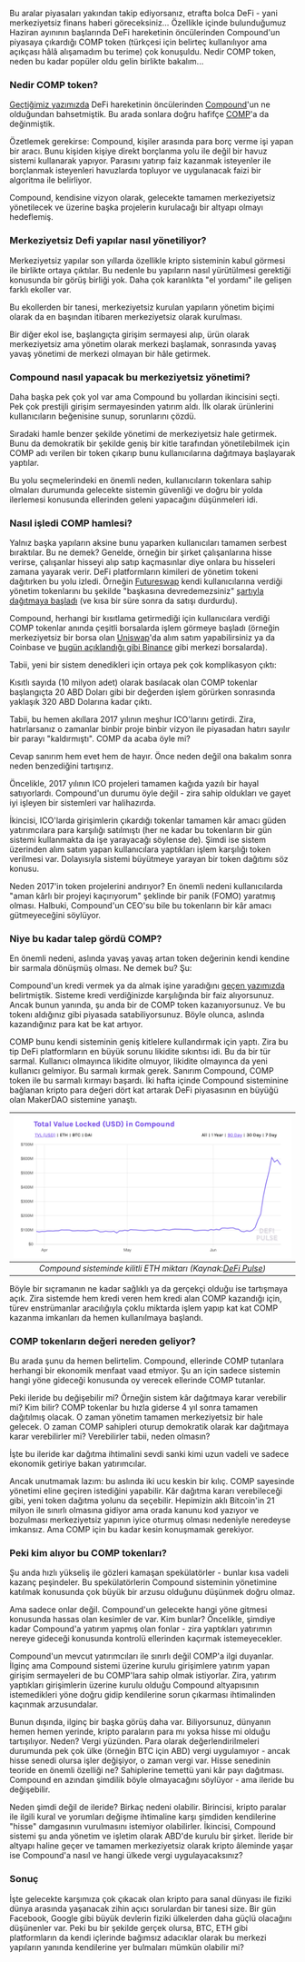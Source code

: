 Bu aralar piyasaları yakından takip ediyorsanız, etrafta bolca DeFi - yani merkeziyetsiz finans haberi göreceksiniz... Özellikle içinde bulunduğumuz Haziran ayınının başlarında DeFi hareketinin öncülerinden Compound'un piyasaya çıkardığı COMP token (türkçesi için belirteç kullanılıyor ama açıkçası hâlâ alışamadım bu terime) çok konuşuldu. Nedir COMP token, neden bu kadar popüler oldu gelin birlikte bakalım...

### Nedir COMP token?
[Geçtiğimiz yazımızda](https://www.btchaber.com/klasik-bankaciligin-rakibi-compound/) DeFi hareketinin öncülerinden [Compound](https://compound.finance/)'un ne olduğundan bahsetmiştik. Bu arada sonlara doğru hafifçe [COMP](https://medium.com/compound-finance/compound-governance-5531f524cf68)'a da değinmiştik. 

Özetlemek gerekirse: Compound, kişiler arasında para borç verme işi yapan bir aracı. Bunu kişiden kişiye direkt borçlanma yolu ile değil bir havuz sistemi kullanarak yapıyor. Parasını yatırıp faiz kazanmak isteyenler ile borçlanmak isteyenleri havuzlarda topluyor ve uygulanacak faizi bir algoritma ile belirliyor. 

Compound, kendisine vizyon olarak, gelecekte tamamen merkeziyetsiz yönetilecek ve üzerine başka projelerin kurulacağı bir altyapı olmayı hedeflemiş. 

### Merkeziyetsiz Defi yapılar nasıl yönetiliyor?
Merkeziyetsiz yapılar son yıllarda özellikle kripto sisteminin kabul görmesi ile birlikte ortaya çıktılar. Bu nedenle bu yapıların nasıl yürütülmesi gerektiği konusunda bir görüş birliği yok. Daha çok karanlıkta "el yordamı" ile gelişen farklı ekoller var. 

Bu ekollerden bir tanesi, merkeziyetsiz kurulan yapıların yönetim biçimi olarak da en başından itibaren merkeziyetsiz olarak kurulması. 

Bir diğer ekol ise, başlangıçta girişim sermayesi alıp, ürün olarak merkeziyetsiz ama yönetim olarak merkezi başlamak, sonrasında yavaş yavaş yönetimi de merkezi olmayan bir hâle getirmek. 

### Compound nasıl yapacak bu merkeziyetsiz yönetimi?
Daha başka pek çok yol var ama Compound bu yollardan ikincisini seçti. Pek çok prestijli girişim sermayesinden yatırım aldı. İlk olarak ürünlerini kullanıcıların beğenisine sunup, sorunlarını çözdü. 

Sıradaki hamle benzer şekilde yönetimi de merkeziyetsiz hale getirmek. Bunu da demokratik bir şekilde geniş bir kitle tarafından yönetilebilmek için COMP adı verilen bir token çıkarıp bunu kullanıcılarına dağıtmaya başlayarak yaptılar. 

Bu yolu seçmelerindeki en önemli neden, kullanıcıların tokenlara sahip olmaları durumunda gelecekte sistemin güvenliği ve doğru bir yolda ilerlemesi konusunda ellerinden geleni yapacağını düşünmeleri idi. 

### Nasıl işledi COMP hamlesi?
Yalnız başka yapıların aksine bunu yaparken kullanıcıları tamamen serbest bıraktılar. Bu ne demek? Genelde, örneğin bir şirket çalışanlarına hisse verirse, çalışanlar hisseyi alıp satıp kaçmasınlar diye onlara bu hisseleri zamana yayarak verir. DeFi platformların kimileri de yönetim tokeni dağıtırken bu yolu izledi. Örneğin [Futureswap](https://www.futureswap.com/) kendi kullanıcılarına verdiği yönetim tokenlarını bu şekilde "başkasına devredemezsiniz" [şartıyla dağıtmaya başladı](https://defirate.com/futureswap-launches/) (ve kısa bir süre sonra da satışı durdurdu). 

Compound, herhangi bir kısıtlama getirmediği için kullanıcılara verdiği COMP tokenlar anında çeşitli borsalarda işlem görmeye başladı (örneğin merkeziyetsiz bir borsa olan [Uniswap](https://uniswap.exchange/)'da alım satım yapabilirsiniz ya da Coinbase ve [bugün açıklandığı gibi Binance](https://www.binance.com/en/support/articles/9b7dd13b0a444f1ba9b8ab9c9e5148b4) gibi merkezi borsalarda). 

Tabii, yeni bir sistem denedikleri için ortaya pek çok komplikasyon çıktı: 

Kısıtlı sayıda (10 milyon adet) olarak basılacak olan COMP tokenlar başlangıçta 20 ABD Doları gibi bir değerden işlem görürken sonrasında yaklaşık 320 ABD Dolarına kadar çıktı. 

Tabii, bu hemen akıllara 2017 yılının meşhur ICO'larını getirdi. Zira, hatırlarsanız o zamanlar binbir proje binbir vizyon ile piyasadan hatırı sayılır bir parayı "kaldırmıştı". COMP da acaba öyle mi?

Cevap sanırım hem evet hem de hayır. Önce neden değil ona bakalım sonra neden benzediğini tartışırız. 

Öncelikle, 2017 yılının ICO projeleri tamamen kağıda yazılı bir hayal satıyorlardı. Compound'un durumu öyle değil - zira sahip oldukları ve gayet iyi işleyen bir sistemleri var halihazırda. 

İkincisi, ICO'larda girişimlerin çıkardığı tokenlar tamamen kâr amacı güden yatırımcılara para karşılığı satılmıştı (her ne kadar bu tokenların bir gün sistemi kullanmakta da işe yarayacağı söylense de). Şimdi ise sistem üzerinden alım satım yapan kullanıcılara yaptıkları işlem karşılığı token verilmesi var. Dolayısıyla sistemi büyütmeye yarayan bir token dağıtımı söz konusu. 

Neden 2017'in token projelerini andırıyor? En önemli nedeni kullanıcılarda "aman kârlı bir projeyi kaçırıyorum" şeklinde bir panik (FOMO) yaratmış olması. Halbuki, Compound'un CEO'su bile bu tokenların bir kâr amacı gütmeyeceğini söylüyor. 

### Niye bu kadar talep gördü COMP? 
En önemli nedeni, aslında yavaş yavaş artan token değerinin kendi kendine bir sarmala dönüşmüş olması. Ne demek bu? Şu: 

Compound'un kredi vermek ya da almak işine yaradığını [geçen yazımızda](https://www.btchaber.com/klasik-bankaciligin-rakibi-compound/) belirtmiştik. Sisteme kredi verdiğinizde karşılığında bir faiz alıyorsunuz. Ancak bunun yanında, şu anda bir de COMP token kazanıyorsunuz. Ve bu tokenı aldığınız gibi piyasada satabiliyorsunuz. Böyle olunca, aslında kazandığınız para kat be kat artıyor. 

COMP bunu kendi sisteminin geniş kitlelere kullandırmak için yaptı. Zira bu tip DeFi platformların en büyük sorunu likidite sıkıntısı idi. Bu da bir tür sarmal. Kullanıcı olmayınca likidite olmuyor, likidite olmayınca da yeni kullanıcı gelmiyor. Bu sarmalı kırmak gerek. Sanırım Compound, COMP token ile bu sarmalı kırmayı başardı. İki hafta içinde Compound sisteminine bağlanan kripto para değeri dört kat artarak DeFi piyasasının en büyüğü olan MakerDAO sistemine yanaştı. 

| ![Compound Locked ETH](/assets/Compound_Locked_Value.png)| 
|:--:| 
| *Compound sisteminde kilitli ETH miktarı (Kaynak:[DeFi Pulse](https://defipulse.com/compound))* |

Böyle bir sıçramanın ne kadar sağlıklı ya da gerçekçi olduğu ise tartışmaya açık. Zira sistemde hem kredi veren hem kredi alan COMP kazandığı için, türev enstrümanlar aracılığıyla çoklu miktarda işlem yapıp kat kat COMP kazanma imkanları da hemen kullanılmaya başlandı. 

### COMP tokenların değeri nereden geliyor?

Bu arada şunu da hemen belirtelim. Compound, ellerinde COMP tutanlara herhangi bir ekonomik menfaat vaad etmiyor. Şu an için sadece sistemin hangi yöne gideceği konusunda oy verecek ellerinde COMP tutanlar. 

Peki ileride bu değişebilir mi? Örneğin sistem kâr dağıtmaya karar verebilir mi? Kim bilir? COMP tokenlar bu hızla giderse 4 yıl sonra tamamen dağıtılmış olacak. O zaman yönetim tamamen merkeziyetsiz bir hale gelecek. O zaman COMP sahipleri oturup demokratik olarak kar dağıtmaya karar verebilirler mi? Verebilirler tabii, neden olmasın? 

İşte bu ileride kar dağıtma ihtimalini sevdi sanki kimi uzun vadeli ve sadece ekonomik getiriye bakan yatırımcılar. 

Ancak unutmamak lazım: bu aslında iki ucu keskin bir kılıç. COMP sayesinde yönetimi eline geçiren istediğini yapabilir. Kâr dağıtma kararı verebileceği gibi, yeni token dağıtma yolunu da seçebilir. Hepimizin aklı Bitcoin'in 21 milyon ile sınırlı olmasına gidiyor ama orada kanunu kod yazıyor ve bozulması merkeziyetsiz yapının iyice oturmuş olması nedeniyle neredeyse imkansız. Ama COMP için bu kadar kesin konuşmamak gerekiyor.

### Peki kim alıyor bu COMP tokenları? 

Şu anda hızlı yükseliş ile gözleri kamaşan spekülatörler - bunlar kısa vadeli kazanç peşindeler. Bu spekülatörlerin Compound sisteminin yönetimine katılmak konusunda çok büyük bir arzusu olduğunu düşünmek doğru olmaz.

Ama sadece onlar değil. Compound'un gelecekte hangi yöne gitmesi konusunda hassas olan kesimler de var. Kim bunlar? Öncelikle, şimdiye kadar Compound'a yatırım yapmış olan fonlar - zira yaptıkları yatırımın nereye gideceği konusunda kontrolü ellerinden kaçırmak istemeyecekler. 

Compound'un mevcut yatırımcıları ile sınırlı değil COMP'a ilgi duyanlar. İlginç ama Compound sistemi üzerine kurulu girişimlere yatırım yapan girişim sermayeleri de bu COMP'lara sahip olmak istiyorlar. Zira, yatırım yaptıkları girişimlerin üzerine kurulu olduğu Compound altyapısının istemedikleri yöne doğru gidip kendilerine sorun çıkarması ihtimalinden kaçınmak arzusundalar.

Bunun dışında, ilginç bir başka görüş daha var. Biliyorsunuz, dünyanın hemen hemen yerinde, kripto paraların para mı yoksa hisse mi olduğu tartışılıyor. Neden? Vergi yüzünden. Para olarak değerlendirilmeleri durumunda pek çok ülke (örneğin BTC için ABD) vergi uygulamıyor - ancak hisse senedi olursa işler değişiyor, o zaman vergi var. Hisse senedinin teoride en önemli özelliği ne? Sahiplerine temettü yani kâr payı dağıtması. Compound en azından şimdilik böyle olmayacağını söylüyor - ama ileride bu değişebilir. 

Neden şimdi değil de ileride? Birkaç nedeni olabilir. Birincisi, kripto paralar ile ilgili kural ve yorumları değişme ihtimaline karşı şimdiden kendilerine "hisse" damgasının vurulmasını istemiyor olabilirler.  İkincisi, Compound sistemi şu anda yönetim ve işletim olarak ABD'de kurulu bir şirket. İleride bir altyapı haline geçer ve tamamen merkeziyetsiz olarak kripto âleminde yaşar ise Compound'a nasıl ve hangi ülkede vergi uygulayacaksınız?

### Sonuç
İşte gelecekte karşımıza çok çıkacak olan kripto para sanal dünyası ile fiziki dünya arasında yaşanacak zihin açıcı sorulardan bir tanesi size. Bir gün Facebook, Google gibi büyük devlerin fiziki ülkelerden daha güçlü olacağını düşünenler var. Peki bu bir şekilde gerçek olursa, BTC, ETH gibi platformların da kendi içlerinde bağımsız adacıklar olarak bu merkezi yapıların yanında kendilerine yer bulmaları mümkün olabilir mi?